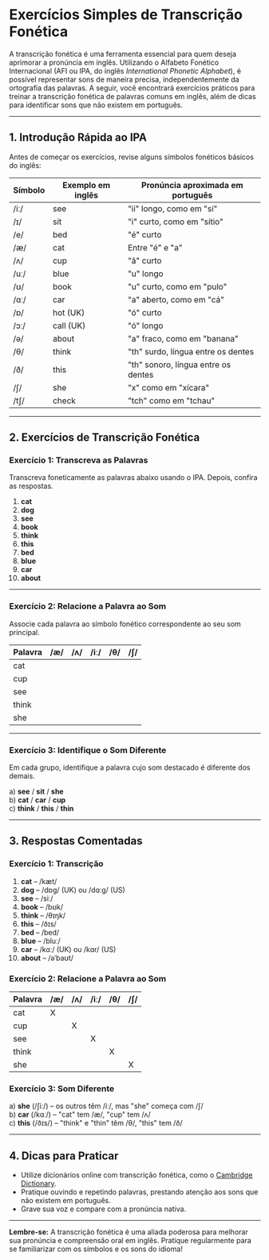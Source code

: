 
# Exercícios Simples de Transcrição Fonética

A transcrição fonética é uma ferramenta essencial para quem deseja aprimorar a pronúncia em inglês. Utilizando o Alfabeto Fonético Internacional (AFI ou IPA, do inglês *International Phonetic Alphabet*), é possível representar sons de maneira precisa, independentemente da ortografia das palavras. A seguir, você encontrará exercícios práticos para treinar a transcrição fonética de palavras comuns em inglês, além de dicas para identificar sons que não existem em português.

---

## 1. Introdução Rápida ao IPA

Antes de começar os exercícios, revise alguns símbolos fonéticos básicos do inglês:

| Símbolo | Exemplo em inglês | Pronúncia aproximada em português |
|---------|-------------------|-----------------------------------|
| /iː/    | see               | "ii" longo, como em "si"          |
| /ɪ/     | sit               | "i" curto, como em "sítio"        |
| /e/     | bed               | "é" curto                         |
| /æ/     | cat               | Entre "é" e "a"                   |
| /ʌ/     | cup               | "â" curto                         |
| /uː/    | blue              | "u" longo                         |
| /ʊ/     | book              | "u" curto, como em "pulo"         |
| /ɑː/    | car               | "a" aberto, como em "cá"          |
| /ɒ/     | hot (UK)          | "ó" curto                         |
| /ɔː/    | call (UK)         | "ó" longo                         |
| /ə/     | about             | "a" fraco, como em "banana"       |
| /θ/     | think             | "th" surdo, língua entre os dentes|
| /ð/     | this              | "th" sonoro, língua entre os dentes|
| /ʃ/     | she               | "x" como em "xícara"              |
| /tʃ/    | check             | "tch" como em "tchau"             |

---

## 2. Exercícios de Transcrição Fonética

### **Exercício 1: Transcreva as Palavras**

Transcreva foneticamente as palavras abaixo usando o IPA. Depois, confira as respostas.

1. **cat**
2. **dog**
3. **see**
4. **book**
5. **think**
6. **this**
7. **bed**
8. **blue**
9. **car**
10. **about**

---

### **Exercício 2: Relacione a Palavra ao Som**

Associe cada palavra ao símbolo fonético correspondente ao seu som principal.

| Palavra | /æ/ | /ʌ/ | /iː/ | /θ/ | /ʃ/ |
|---------|-----|-----|------|-----|-----|
| cat     |     |     |      |     |     |
| cup     |     |     |      |     |     |
| see     |     |     |      |     |     |
| think   |     |     |      |     |     |
| she     |     |     |      |     |     |

---

### **Exercício 3: Identifique o Som Diferente**

Em cada grupo, identifique a palavra cujo som destacado é diferente dos demais.

a) **see** / **sit** / **she**  
b) **cat** / **car** / **cup**  
c) **think** / **this** / **thin**

---

## 3. Respostas Comentadas

### **Exercício 1: Transcrição**

1. **cat** – /kæt/
2. **dog** – /dɒɡ/ (UK) ou /dɑːɡ/ (US)
3. **see** – /siː/
4. **book** – /bʊk/
5. **think** – /θɪŋk/
6. **this** – /ðɪs/
7. **bed** – /bed/
8. **blue** – /bluː/
9. **car** – /kɑː/ (UK) ou /kɑr/ (US)
10. **about** – /əˈbaʊt/

### **Exercício 2: Relacione a Palavra ao Som**

| Palavra | /æ/ | /ʌ/ | /iː/ | /θ/ | /ʃ/ |
|---------|-----|-----|------|-----|-----|
| cat     |  X  |     |      |     |     |
| cup     |     |  X  |      |     |     |
| see     |     |     |  X   |     |     |
| think   |     |     |      |  X  |     |
| she     |     |     |      |     |  X  |

### **Exercício 3: Som Diferente**

a) **she** (/ʃiː/) – os outros têm /iː/, mas "she" começa com /ʃ/  
b) **car** (/kɑː/) – "cat" tem /æ/, "cup" tem /ʌ/  
c) **this** (/ðɪs/) – "think" e "thin" têm /θ/, "this" tem /ð/

---

## 4. Dicas para Praticar

- Utilize dicionários online com transcrição fonética, como o [Cambridge Dictionary](https://dictionary.cambridge.org/).
- Pratique ouvindo e repetindo palavras, prestando atenção aos sons que não existem em português.
- Grave sua voz e compare com a pronúncia nativa.

---

**Lembre-se:** A transcrição fonética é uma aliada poderosa para melhorar sua pronúncia e compreensão oral em inglês. Pratique regularmente para se familiarizar com os símbolos e os sons do idioma!
```
